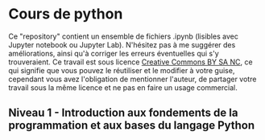 # Cours de python

Ce "repository" contient un ensemble de fichiers .ipynb (lisibles avec Jupyter notebook ou Jupyter Lab). N'hésitez pas à me suggérer des améliorations, ainsi qu'à corriger les erreurs éventuelles qui s'y trouveraient. Ce travail est sous licence [Creative Commons BY SA NC](https://creativecommons.org/licenses/by-nc-sa/4.0/legalcode), ce qui signifie que vous pouvez le réutiliser et le modifier à votre guise, cependant vous avez l'obligation de mentionner l'auteur, de partager votre travail sous la même licence et ne pas en faire un usage commercial.

## Niveau 1 - Introduction aux fondements de la programmation et aux bases du langage Python
